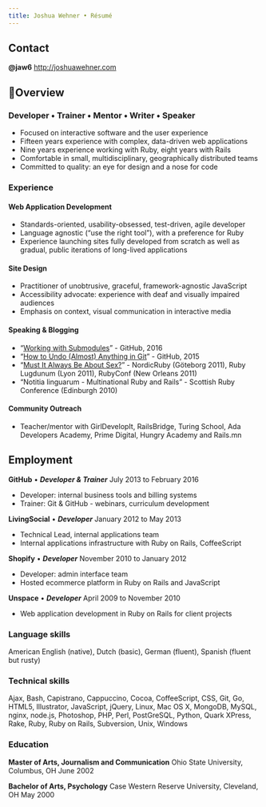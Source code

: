 ```yaml
---
title: Joshua Wehner • Résumé
---
```


## Contact
**@jaw6** http://joshuawehner.com

## Overview
### Developer • Trainer • Mentor • Writer • Speaker
* Focused on interactive software and the user experience
* Fifteen years experience with complex, data-driven web applications
* Nine years experience working with Ruby, eight years with Rails
* Comfortable in small, multidisciplinary, geographically distributed teams
* Committed to quality: an eye for design and a nose for code

### Experience
#### Web Application Development
* Standards-oriented, usability-obsessed, test-driven, agile developer
* Language agnostic (“use the right tool”), with a preference for Ruby
* Experience launching sites fully developed from scratch as well as gradual, public iterations of long-lived applications

#### Site Design
* Practitioner of unobtrusive, graceful, framework-agnostic JavaScript
* Accessibility advocate: experience with deaf and visually impaired audiences
* Emphasis on context, visual communication in interactive media

#### Speaking & Blogging
* “[Working with Submodules](https://github.com/blog/2104-working-with-submodules)” - GitHub, 2016
* “[How to Undo (Almost) Anything in Git](https://github.com/blog/2019-how-to-undo-almost-anything-with-git)” - GitHub, 2015
* “[Must It Always Be About Sex?](https://www.youtube.com/watch?v=xZFJmSKisdA)” - NordicRuby (Göteborg 2011), Ruby Lugdunum (Lyon 2011), RubyConf (New Orleans 2011)
* “Notitia linguarum - Multinational Ruby and Rails” - Scottish Ruby Conference (Edinburgh 2010)

#### Community Outreach
* Teacher/mentor with GirlDevelopIt, RailsBridge, Turing School, Ada Developers Academy, Prime Digital, Hungry Academy and Rails.mn

## Employment
**GitHub** • ***Developer & Trainer*** July 2013 to February 2016
* Developer: internal business tools and billing systems
* Trainer: Git & GitHub - webinars, curriculum development

**LivingSocial** • ***Developer*** January 2012 to May 2013
* Technical Lead, internal applications team
* Internal applications infrastructure with Ruby on Rails, CoffeeScript

**Shopify** • ***Developer*** November 2010 to January 2012
* Developer: admin interface team
* Hosted ecommerce platform in Ruby on Rails and JavaScript

**Unspace** • ***Developer*** April 2009 to November 2010
* Web application development in Ruby on Rails for client projects

### Language skills
American English (native), Dutch (basic), German (fluent), Spanish (fluent but rusty)

### Technical skills
Ajax, Bash,  Capistrano, Cappuccino, Cocoa, CoffeeScript, CSS, Git, Go, HTML5, Illustrator, JavaScript, jQuery, Linux, Mac OS X, MongoDB, MySQL, nginx, node.js, Photoshop, PHP, Perl, PostGreSQL, Python, Quark XPress, Rake, Ruby, Ruby on Rails, Subversion, Unix, Windows

### Education
**Master of Arts, Journalism and Communication**
Ohio State University, Columbus, OH
June 2002

**Bachelor of Arts, Psychology**
Case Western Reserve University, Cleveland, OH
May 2000
